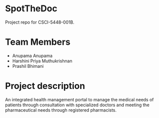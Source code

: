 # SpotTheDoc
Project repo for CSCI-5448-001B.

# Team Members

* Anupama Anupama
* Harshini Priya Muthukrishnan
* Prashil Bhimani

# Project description
An integrated health management portal to manage the medical needs of patients through consultation with specialized doctors and meeting the pharmaceutical needs through registered pharmacists. 
